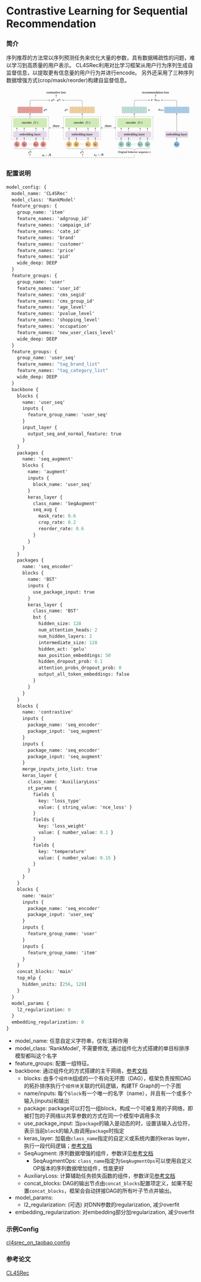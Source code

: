 # Contrastive Learning for Sequential Recommendation

### 简介

序列推荐的方法常以序列预测任务来优化大量的参数，具有数据稀疏性的问题，难以学习到高质量的用户表示。
CL4SRec利用对比学习框架从用户行为序列生成自监督信息，以提取更有信息量的用户行为并进行encode。
另外还采用了三种序列数据增强方式(crop/mask/reorder)构建自监督信息。

![cl4srec](../../images/models/cl4srec.jpg)

### 配置说明

```protobuf
model_config: {
  model_name: 'CL4SRec'
  model_class: 'RankModel'
  feature_groups: {
    group_name: 'item'
    feature_names: 'adgroup_id'
    feature_names: 'campaign_id'
    feature_names: 'cate_id'
    feature_names: 'brand'
    feature_names: 'customer'
    feature_names: 'price'
    feature_names: 'pid'
    wide_deep: DEEP
  }
  feature_groups: {
    group_name: 'user'
    feature_names: 'user_id'
    feature_names: 'cms_segid'
    feature_names: 'cms_group_id'
    feature_names: 'age_level'
    feature_names: 'pvalue_level'
    feature_names: 'shopping_level'
    feature_names: 'occupation'
    feature_names: 'new_user_class_level'
    wide_deep: DEEP
  }
  feature_groups: {
    group_name: 'user_seq'
    feature_names: "tag_brand_list"
    feature_names: "tag_category_list"
    wide_deep: DEEP
  }
  backbone {
    blocks {
      name: 'user_seq'
      inputs {
        feature_group_name: 'user_seq'
      }
      input_layer {
        output_seq_and_normal_feature: true
      }
    }
    packages {
      name: 'seq_augment'
      blocks {
        name: 'augment'
        inputs {
          block_name: 'user_seq'
        }
        keras_layer {
          class_name: 'SeqAugment'
          seq_aug {
            mask_rate: 0.6
            crop_rate: 0.2
            reorder_rate: 0.6
          }
        }
      }
    }
    packages {
      name: 'seq_encoder'
      blocks {
        name: 'BST'
        inputs {
          use_package_input: true
        }
        keras_layer {
          class_name: 'BST'
          bst {
            hidden_size: 128
            num_attention_heads: 2
            num_hidden_layers: 2
            intermediate_size: 128
            hidden_act: 'gelu'
            max_position_embeddings: 50
            hidden_dropout_prob: 0.1
            attention_probs_dropout_prob: 0
            output_all_token_embeddings: false
          }
        }
      }
    }
    blocks {
      name: 'contrastive'
      inputs {
        package_name: 'seq_encoder'
        package_input: 'seq_augment'
      }
      inputs {
        package_name: 'seq_encoder'
        package_input: 'seq_augment'
      }
      merge_inputs_into_list: true
      keras_layer {
        class_name: 'AuxiliaryLoss'
        st_params {
          fields {
            key: 'loss_type'
            value: { string_value: 'nce_loss' }
          }
          fields {
            key: 'loss_weight'
            value: { number_value: 0.1 }
          }
          fields {
            key: 'temperature'
            value: { number_value: 0.15 }
          }
        }
      }
    }
    blocks {
      name: 'main'
      inputs {
        package_name: 'seq_encoder'
        package_input: 'user_seq'
      }
      inputs {
        feature_group_name: 'user'
      }
      inputs {
        feature_group_name: 'item'
      }
    }
    concat_blocks: 'main'
    top_mlp {
      hidden_units: [256, 128]
    }
  }
  model_params {
    l2_regularization: 0
  }
  embedding_regularization: 0
}
```

- model_name: 任意自定义字符串，仅有注释作用
- model_class: 'RankModel', 不需要修改, 通过组件化方式搭建的单目标排序模型都叫这个名字
- feature_groups: 配置一组特征。
- backbone: 通过组件化的方式搭建的主干网络，[参考文档](../component/backbone.md)
  - blocks: 由多个`组件块`组成的一个有向无环图（DAG），框架负责按照DAG的拓扑排序执行个`组件块`关联的代码逻辑，构建TF Graph的一个子图
  - name/inputs: 每个`block`有一个唯一的名字（name），并且有一个或多个输入(inputs)和输出
  - package: package可以打包一组block，构成一个可被复用的子网络，即被打包的子网络以共享参数的方式在同一个模型中调用多次
  - use_package_input: 当`package`的输入是动态的时，设置该输入占位符，表示当前`block`的输入由调用`package`时指定
  - keras_layer: 加载由`class_name`指定的自定义或系统内置的keras layer，执行一段代码逻辑；[参考文档](../component/backbone.md#keraslayer)
  - SeqAugment: 序列数据增强的组件，参数详见[参考文档](../component/component.md#id5)
    - SeqAugmentOps: `class_name`指定为`SeqAugmentOps`可以使用自定义OP版本的序列数据增加组件，性能更好
  - AuxiliaryLoss: 计算辅助任务损失函数的组件，参数详见[参考文档](../component/component.md#id7)
  - concat_blocks: DAG的输出节点由`concat_blocks`配置项定义，如果不配置`concat_blocks`，框架会自动拼接DAG的所有叶子节点并输出。
- model_params:
  - l2_regularization: (可选) 对DNN参数的regularization, 减少overfit
- embedding_regularization: 对embedding部分加regularization, 减少overfit

### 示例Config

[cl4srec_on_taobao.config](https://github.com/alibaba/EasyRec/tree/master/samples/model_config/cl4srec_on_taobao.config)

### 参考论文

[CL4SRec](https://arxiv.org/pdf/2010.14395)
